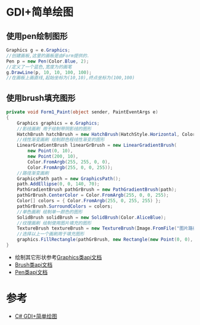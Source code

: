 # GDI+简单绘图

## 使用pen绘制图形

```C#
Graphics g = e.Graphics; 
//创建画板,这里的画板是由Form提供的.
Pen p = new Pen(Color.Blue, 2);
//定义了一个蓝色,宽度为的画笔
g.DrawLine(p, 10, 10, 100, 100);
//在画板上画直线,起始坐标为(10,10),终点坐标为(100,100)
```

## 使用brush填充图形

```C#
private void Form1_Paint(object sender, PaintEventArgs e)
{
    Graphics graphics = e.Graphics;
    //影线画刷 用于绘制带阴影线的图形
    HatchBrush hatchBrush = new HatchBrush(HatchStyle.Horizontal, Color.Red, Color.FromArgb(255, 128, 255, 255));
    //线性渐变画刷 绘制颜色程线性渐变的图形
    LinearGradientBrush linearGrBrush = new LinearGradientBrush(
        new Point(0, 10),
        new Point(200, 10),
        Color.FromArgb(255, 255, 0, 0),
        Color.FromArgb(255, 0, 0, 255));
    //路径渐变画刷
    GraphicsPath path = new GraphicsPath();
    path.AddEllipse(0, 0, 140, 70);
    PathGradientBrush pathGrBrush = new PathGradientBrush(path);
    pathGrBrush.CenterColor = Color.FromArgb(255, 0, 0, 255);
    Color[] colors = { Color.FromArgb(255, 0, 255, 255) };
    pathGrBrush.SurroundColors = colors;
    //单色画刷 绘制单一颜色的图形
    SolidBrush solidBrush = new SolidBrush(Color.AliceBlue);
    //纹理画刷 绘制使用图片填充的图形
    TextureBrush textureBrush = new TextureBrush(Image.FromFile("图片路径"));
    //选择以上一个画刷用于填充图形
    graphics.FillRectangle(pathGrBrush, new Rectangle(new Point(0, 0), new Size(200, 100)));
}
```

* 绘制其它形状参考[Graphics类api文档](https://docs.microsoft.com/zh-cn/dotnet/api/system.drawing.graphics?view=net-5.0)
* [Brush类api文档](https://docs.microsoft.com/zh-cn/dotnet/api/system.drawing.brush?view=net-5.0)
* [Pen类api文档](https://docs.microsoft.com/zh-cn/dotnet/api/system.drawing.pen?view=net-5.0)

# 参考

* [C# GDI+简单绘图](https://www.cnblogs.com/stg609/archive/2008/03/16/1108333.html)